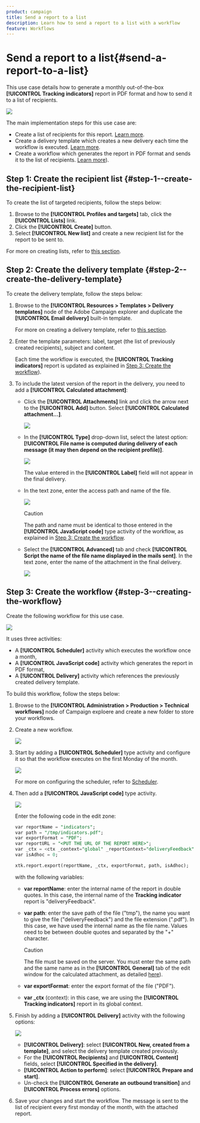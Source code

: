 ```yaml
---
product: campaign
title: Send a report to a list
description: Learn how to send a report to a list with a workflow
feature: Workflows
---
```


# Send a report to a list{#send-a-report-to-a-list}

This use case details how to generate a monthly out-of-the-box **[!UICONTROL Tracking indicators]** report in PDF format and how to send it to a list of recipients.

![](assets/use_case_report_intro.png)

The main implementation steps for this use case are:

* Create a list of recipients for this report. [Learn more](#step-1--create-the-recipient-list). 
* Create a delivery template which creates a new delivery each time the workflow is executed. [Learn more](#step-2--create-the-delivery-template).
* Create a workflow which generates the report in PDF format and sends it to the list of recipients. [Learn more](#step-3--create-the-workflow)).

## Step 1: Create the recipient list {#step-1--create-the-recipient-list}

To create the list of targeted recipients, follow the steps below:

1. Browse to the **[!UICONTROL Profiles and targets]** tab, click the **[!UICONTROL Lists]** link.
1. Click the **[!UICONTROL Create]** button. 
1. Select **[!UICONTROL New list]** and create a new recipient list for the report to be sent to.

For more on creating lists, refer to [this section](../../v8/audiences/create-audiences.md).

## Step 2: Create the delivery template {#step-2--create-the-delivery-template}

To create the delivery template, follow the steps below:

1. Browse to the **[!UICONTROL Resources > Templates > Delivery templates]** node of the Adobe Campaign explorer and duplicate the **[!UICONTROL Email delivery]** built-in template.

   For more on creating a delivery template, refer to [this section](../../v8/send/create-templates.md).

1. Enter the template parameters: label, target (the list of previously created recipients), subject and content.

   Each time the workflow is executed, the **[!UICONTROL Tracking indicators]** report is updated as explained in [Step 3: Create the workflow](#step-3--creating-the-workflow)).

1. To include the latest version of the report in the delivery, you need to add a **[!UICONTROL Calculated attachment]**:

    * Click the **[!UICONTROL Attachments]** link and click the arrow next to the **[!UICONTROL Add]** button. Select **[!UICONTROL Calculated attachment...]**.
    
      ![](assets/use_case_report_4.png)

    * In the **[!UICONTROL Type]** drop-down list, select the latest option: **[!UICONTROL File name is computed during delivery of each message (it may then depend on the recipient profile)]**. 
    
      ![](assets/use_case_report_5.png)

      The value entered in the **[!UICONTROL Label]** field will not appear in the final delivery.
    
    * In the text zone, enter the access path and name of the file. 
    
      ![](assets/use_case_report_6.png)

      >[!CAUTION]
      >
      >The path and name must be identical to those entered in the **[!UICONTROL JavaScript code]** type activity of the workflow, as explained in [Step 3: Create the workflow](#step-3--creating-the-workflow).

    * Select the **[!UICONTROL Advanced]** tab and check **[!UICONTROL Script the name of the file name displayed in the mails sent]**. In the text zone, enter the name of the attachment in the final delivery.
    
      ![](assets/use_case_report_6b.png)

## Step 3: Create the workflow {#step-3--creating-the-workflow}

Create the following workflow for this use case. 

![](assets/use_case_report_8.png)

It uses three activities:

* A **[!UICONTROL Scheduler]** activity which executes the workflow once a month,
* A **[!UICONTROL JavaScript code]** activity which generates the report in PDF format,
* A **[!UICONTROL Delivery]** activity which references the previously created delivery template.

To build this workflow, follow the steps below:

1. Browse to the **[!UICONTROL Administration > Production > Technical workflows]** node of Campaign exploere and create a new folder to store your workflows.
1. Create a new workflow.

   ![](assets/use_case_report_7.png)

1. Start by adding a **[!UICONTROL Scheduler]** type activity and configure it so that the workflow executes on the first Monday of the month.

   ![](assets/use_case_report_9.png)

   For more on configuring the scheduler, refer to [Scheduler](scheduler.md).

1. Then add a **[!UICONTROL JavaScript code]** type activity.

   ![](assets/use_case_report_10.png)

   Enter the following code in the edit zone:

   ```sql
   var reportName = "indicators";
   var path = "/tmp/indicators.pdf";
   var exportFormat = "PDF";
   var reportURL = "<PUT THE URL OF THE REPORT HERE>";
   var _ctx = <ctx _context="global" _reportContext="deliveryFeedback" />
   var isAdhoc = 0;

   xtk.report.export(reportName, _ctx, exportFormat, path, isAdhoc);
   ```


   with the following variables:

    * **var reportName**: enter the internal name of the report in double quotes. In this case, the internal name of the **Tracking indicator** report is "deliveryFeedback".
    * **var path**: enter the save path of the file ("tmp"), the name you want to give the file ("deliveryFeedback") and the file extension (".pdf"). In this case, we have used the internal name as the file name. Values need to be between double quotes and separated by the "+" character.

      >[!CAUTION]
      >
      >The file must be saved on the server. You must enter the same path and the same name as in the **[!UICONTROL General]** tab of the edit window for the calculated attachment, as detailed [here](#step-2--create-the-delivery-template)).

    * **var exportFormat**: enter the export format of the file ("PDF").
    * **var _ctx** (context): in this case, we are using the **[!UICONTROL Tracking indicators]** report in its global context.

1. Finish by adding a **[!UICONTROL Delivery]** activity with the following options:

   ![](assets/use_case_report_11.png)

    * **[!UICONTROL Delivery]**: select **[!UICONTROL New, created from a template]**, and select the delivery template created previously.
    * For the **[!UICONTROL Recipients]** and **[!UICONTROL Content]** fields, select **[!UICONTROL Specified in the delivery]**.
    * **[!UICONTROL Action to perform]**: select **[!UICONTROL Prepare and start]**. 
    * Un-check the **[!UICONTROL Generate an outbound transition]** and **[!UICONTROL Process errors]** options.

1. Save your changes and start the workflow. The message is sent to the list of recipient every first monday of the month, with the attached report.